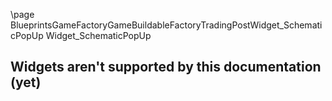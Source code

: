 \page BlueprintsGameFactoryGameBuildableFactoryTradingPostWidget_SchematicPopUp Widget_SchematicPopUp
## Widgets aren't supported by this documentation (yet)
